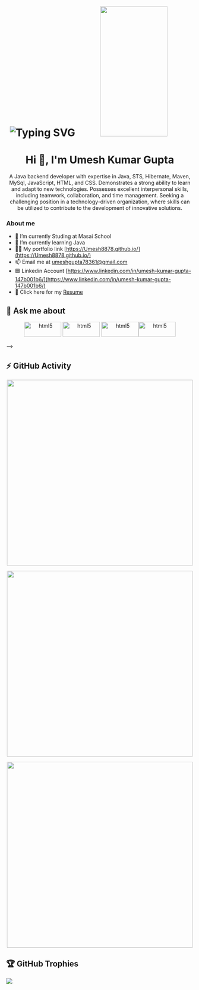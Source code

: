 <h1 align='center'>
<img  src='https://readme-typing-svg.demolab.com/?font=Fira+Code&size=24&duration=4000&pause=1000&color=blue&background=FFFFFF00&width=500&height=51&lines=Java+Backend+Developer;Rising+Java+Developer;Always+Learning+New+Things' alt="Typing SVG"/>
<img src="https://cdn.dribbble.com/users/627511/screenshots/4909987/web-developer.png"  width="60%" height="350px"/>
</h1>

<h1 align="center">Hi 👋, I'm Umesh Kumar Gupta</h1>


<p align="center">A Java backend developer with expertise in Java, STS, Hibernate, Maven, MySql, JavaScript, HTML, and CSS. Demonstrates a strong ability to learn and adapt to new technologies. Possesses excellent interpersonal skills, including teamwork, collaboration, and time management. Seeking a challenging position in a technology-driven organization, where skills can be utilized to contribute to the development of innovative solutions.</p>

### About me
- 🔭 I’m currently Studing at Masai School
- 🌱 I’m currently learning Java
- 👨‍💻 My portfolio link [https://Umesh8878.github.io/](https://Umesh8878.github.io/) 
- 📫 Email me at umeshgupta78361@gmail.com
- 🟦 Linkedin Account  [https://www.linkedin.com/in/umesh-kumar-gupta-147b001b6/](https://www.linkedin.com/in/umesh-kumar-gupta-147b001b6/)
- 📃 Click here for my [Resume](https://drive.google.com/file/d/1vWkDjWeujNfgbS_j1IMw2zZQKH2rDP-a/view?usp=sharing "Title")


<h2 a
    lign="center"> 💬 Ask me about</h2>
 <div align="center">
 
  <img src="https://camo.githubusercontent.com/d63d473e728e20a286d22bb2226a7bf45a2b9ac6c72c59c0e61e9730bfe4168c/68747470733a2f2f696d672e736869656c64732e696f2f62616467652f48544d4c352d4533344632363f7374796c653d666f722d7468652d6261646765266c6f676f3d68746d6c35266c6f676f436f6c6f723d7768697465" alt="html5" width="100" height="40" style="max-width: 100%;"> <img src="https://camo.githubusercontent.com/3a0f693cfa032ea4404e8e02d485599bd0d192282b921026e89d271aaa3d7565/68747470733a2f2f696d672e736869656c64732e696f2f62616467652f435353332d3135373242363f7374796c653d666f722d7468652d6261646765266c6f676f3d63737333266c6f676f436f6c6f723d7768697465" alt="html5" width="100" height="40" style="max-width: 100%;"> <img src="https://camo.githubusercontent.com/93c855ae825c1757f3426f05a05f4949d3b786c5b22d0edb53143a9e8f8499f6/68747470733a2f2f696d672e736869656c64732e696f2f62616467652f4a6176615363726970742d3332333333303f7374796c653d666f722d7468652d6261646765266c6f676f3d6a617661736372697074266c6f676f436f6c6f723d463744463145" alt="html5" width="100" height="40" style="max-width: 100%;"><img src="https://camo.githubusercontent.com/6cbecd63a9a8f83ee186885c446938820ffa8304942a284ee6e1e2acb2bfd822/68747470733a2f2f696d672e736869656c64732e696f2f62616467652f6a6176612d2532334544384230302e7376673f7374796c653d666f722d7468652d6261646765266c6f676f3d6a617661266c6f676f436f6c6f723d7768697465" alt="html5" width="100" height="40" style="max-width: 100%;">

 </div>
<!-- <h2 align="center"></h2>  
<h2 align="center">🔍 Get in touch with me</h2>
 <p align="center">
    <a target="_blank" href="mailto:umeshgupta78361@gmail.com"><img src="https://img.shields.io/badge/umeshgupta78361@gmail.com-D14836?style=for-the-badge&logo=gmail&logoColor=white"/></a>
  </p>
 
<!-- Click here for my [Resume](https://drive.google.com/file/d/1vWkDjWeujNfgbS_j1IMw2zZQKH2rDP-a/view?usp=sharing "Title")
<br/>
<br/>
Click here for my [Linkedin Account](https://www.linkedin.com/in/umesh-kumar-gupta-147b001b6/"Title") -->
    
<!-- <h2 align="center"></h2>  --> -->
 
 ## ⚡ GitHub Activity
 <p align="center">
  <img align="center" src="https://github-readme-stats.vercel.app/api/top-langs?username=Umesh8878&hide=c%23,powershell,Mathematica,Ruby,Objective-C,Objective-C%2b%2b,Cuda&title_color=61dafb&text_color=ffffff&icon_color=61dafb&bg_color=20232a&langs_count=8&layout=compact&border_color=61dafb&hide_border=true" width=500 /></p>  
<p align="center">
<img align="center" src="https://github-readme-stats.vercel.app/api?username=Umesh8878&show_icons=true&theme=react&border_color=61dafb&hide_border=true" width=500/></p>
<p align="center">
<img align="center" src="https://github-readme-streak-stats.herokuapp.com/?user=Umesh8878&show_icons=true&theme=react&border_color=61dafb&hide_border=true" width=500/></p>
<h2 align="center"></h2>
 
## 🏆 GitHub Trophies
![](https://github-profile-trophy.vercel.app/?username=Umesh8878&theme=radical&no-frame=false&no-bg=false&margin-w=4)
